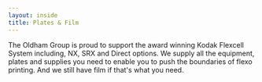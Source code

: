 ```yaml
---
layout: inside
title: Plates & Film
---
```

The Oldham Group is proud to support the award winning Kodak Flexcell System including, NX, SRX and Direct options.  We supply all the equipment, plates and supplies you need to enable you to push the boundaries of flexo printing. And we still have film if that's what you need.
